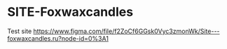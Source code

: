 # SITE-Foxwaxcandles
Test site
https://www.figma.com/file/f2ZoCf6GGsk0Vyc3zmonWk/Site---foxwaxcandles.ru?node-id=0%3A1
